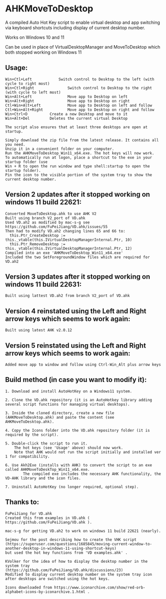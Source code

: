  # AHKMoveToDesktop
 A compiled Auto Hot Key script to enable virtual desktop and app switching via keyboard shortcuts including display of current desktop number.

 Works on Windows 10 and 11 
 
 Can be used in place of VirtualDesktopManager and MoveToDesktop which both stopped working on Windows 11
 
 ## Usage:
 
    Win+Ctl+Left       		Switch control to Desktop to the left (with cycle to right most)
    Win+Ctl+Right       		Switch control to Desktop to the right (with cycle to left most)
    Win+Alt+Left        		Move app to Desktop on left
    Win+Alt+Right       		Move app to Desktop on right
	Ctl+Win+Alt+Left    		Move app to Desktop on left and follow
    Ctl+Win+Alt+Right   		Move app to Desktop on right and follow
	Win+Ctrl+D			Create a new Desktop and move to it
	Win+Alt+Del			Deletes the current virtual Desktop
    
    The script also ensures that at least three desktops are open at startup.

    Simply download the zip file from the latest release. It contains all you need. 
	Unzip it in a convenient folder on your computer.
	Run the AHKMoveToDesktop_Win11_x64.exe. The hot keys will now work.
    To automatically run at logon, place a shortcut to the exe in your startup folder (use
	Win + R to open the run window and type shell:startup to open the startup folder).
    Pin the icon to the visible portion of the system tray to show the current desktop number.

 ## Version 2 updates after it stopped working on windows 11 build 22621:
	Converted MoveToDesktop.ahk to use AHK V2
	Built using branch V2_port of VD.ahk
	Used VD.ah2 as modified by mac-s-g see https://github.com/FuPeiJiang/VD.ahk/issues/55
	Then had to modify VD.ah2 changing lines 65 and 66 to:
	  this.Ptr_CreateDesktop := this._vtable(this.IVirtualDesktopManagerInternal.Ptr, 10)
	  this.Ptr_RemoveDesktop := this._vtable(this.IVirtualDesktopManagerInternal.Ptr, 12)
	Compiled into an exe 'AHKMoveToDesktop_Win11_x64.exe'
	Included the two SetForegroundWindow files which are required for VD.ah2

 ## Version 3 updates after it stopped working on windows 11 build 22631:
	Built using lattest VD.ah2 from branch V2_port of VD.ahk
	
 ## Version 4 reinstated using the Left and Right arrow keys which seems to work again:
	Built using latest AHK v2.0.12

 ## Version 5 reinstated using the Left and Right arrow keys which seems to work again:
	Added move app to window and follow using Ctrl-Win_Alt plus arrow keys

 ## Build method (in case you want to modify it):
 
	1. Download and install AutoHotKey on a Windows11 system.
	
	2. Clone the VD.ahk repository (it is an AutoHotkey library adding several script functions for managing virtual desktops).
	
	3. Inside the cloned directory, create a new file (AHKMoveToDesktop.ahk) and paste the content (see AHKMoveToDesktop.ahk).
	
	4. Copy the Icons folder into the VD.ahk repository folder (it is required by the script).
	
	5. Double-click the script to run it. 
		The hot keys (see 'Usage' above) should now work. 
		Note that AHK would not run the script initially and installed ver 1 for compatibility.
	
	6. Use Akh2Exe (installs with AHK) to convert the script to an exe called AHKMoveToDeskTop_Win11_x64.exe. 
        	The compiled exe includes the necessary AHK functionality, the VD-AHK library and the icon files.
	
	7. Uninstall AutoHotKey (no longer required, optional step).
	
 ## Thanks to:
 
	FuPeiJiang for VD.ahk
	Created this from examples in VD.ahk ( https://github.com/FuPeiJiang/VD.ahk ).

	mac-s-g for getting VD.ah2 to work on windows 11 build 22621 (nearly).

	Sejmou for the post describing how to create the VHK script 
	(https://superuser.com/questions/1685845/moving-current-window-to-another-desktop-in-windows-11-using-shortcut-keys)
	but used the hot key functions from 'VD examples.ahk' .
	
	KVolker for the idea of how to display the desktop number in the system tray 
	(https://github.com/FuPeiJiang/VD.ahk/discussions/23)
	Modified to display current desktop number on the system tray icon after desktops are switched using the hot keys.

    Icons downloaded from https://www.iconarchive.com/show/red-orb-alphabet-icons-by-iconarchive.1.html .
#
